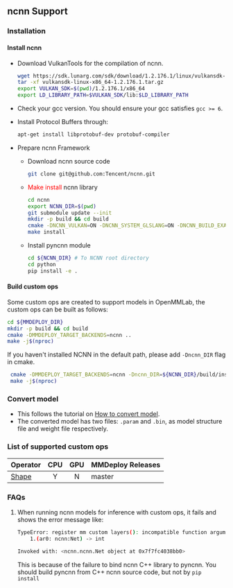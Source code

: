## ncnn Support

### Installation

#### Install ncnn

- Download VulkanTools for the compilation of ncnn.

    ```bash
    wget https://sdk.lunarg.com/sdk/download/1.2.176.1/linux/vulkansdk-linux-x86_64-1.2.176.1.tar.gz?Human=true -O vulkansdk-linux-x86_64-1.2.176.1.tar.gz
    tar -xf vulkansdk-linux-x86_64-1.2.176.1.tar.gz
    export VULKAN_SDK=$(pwd)/1.2.176.1/x86_64
    export LD_LIBRARY_PATH=$VULKAN_SDK/lib:$LD_LIBRARY_PATH
    ```

- Check your gcc version.
You should ensure your gcc satisfies `gcc >= 6`.

- Install Protocol Buffers through:
    ```bash
    apt-get install libprotobuf-dev protobuf-compiler
    ```

- Prepare ncnn Framework

    - Download ncnn source code
        ```bash
        git clone git@github.com:Tencent/ncnn.git
        ```

    - <font color=red>Make install</font> ncnn library
        ```bash
        cd ncnn
        export NCNN_DIR=$(pwd)
        git submodule update --init
        mkdir -p build && cd build
        cmake -DNCNN_VULKAN=ON -DNCNN_SYSTEM_GLSLANG=ON -DNCNN_BUILD_EXAMPLES=ON -DNCNN_PYTHON=ON -DNCNN_BUILD_TOOLS=ON -DNCNN_BUILD_BENCHMARK=ON -DNCNN_BUILD_TESTS=ON ..
        make install
        ```

    - Install pyncnn module
        ```bash
        cd ${NCNN_DIR} # To NCNN root directory
        cd python
        pip install -e .
        ```

#### Build custom ops

Some custom ops are created to support models in OpenMMLab, the custom ops can be built as follows:

```bash
cd ${MMDEPLOY_DIR}
mkdir -p build && cd build
cmake -DMMDEPLOY_TARGET_BACKENDS=ncnn ..
make -j$(nproc)
```

If you haven't installed NCNN in the default path, please add `-Dncnn_DIR` flag in cmake.

```bash
 cmake -DMMDEPLOY_TARGET_BACKENDS=ncnn -Dncnn_DIR=${NCNN_DIR}/build/install/lib/cmake/ncnn ..
 make -j$(nproc)
```

### Convert model

- This follows the tutorial on [How to convert model](../tutorials/how_to_convert_model.md).
- The converted model has two files: `.param` and `.bin`, as model structure file and weight file respectively.


### List of supported custom ops

| Operator                                                                     |  CPU  |  GPU  | MMDeploy Releases |
| :--------------------------------------------------------------------------- | :---: | :---: | :---------------- |
| [Shape](../ops/ncnn.md#shape)                                   |   Y   |   N   | master            |

### FAQs

1. When running ncnn models for inference with custom ops, it fails and shows the error message like:

    ```bash
    TypeError: register mm custom layers(): incompatible function arguments. The following argument types are supported:
        1.(ar0: ncnn:Net) -> int

    Invoked with: <ncnn.ncnn.Net object at 0x7f7fc4038bb0>
    ```

    This is because of the failure to bind ncnn C++ library to pyncnn. You should build pyncnn from C++ ncnn source code, but not by `pip install`
